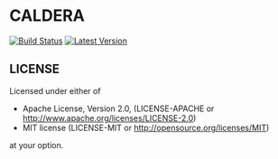 # CALDERA

[![Build Status](https://travis-ci.org/Dylan-DPC/cargo-caldera.svg?branch=master)](https://travis-ci.org/Dylan-DPC/ephemeral) 
[![Latest Version](https://img.shields.io/crates/v/cargo-caldera.svg)](https://crates.io/crates/cargo-ephemeral) 
 

## LICENSE

Licensed under either of

- Apache License, Version 2.0, (LICENSE-APACHE or http://www.apache.org/licenses/LICENSE-2.0)
- MIT license (LICENSE-MIT or http://opensource.org/licenses/MIT)

at your option.
 